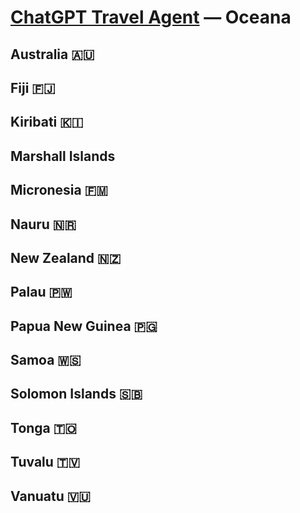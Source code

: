 # [ChatGPT Travel Agent](https://chat.openai.com/) — Oceana 
## Australia 🇦🇺 
## Fiji 🇫🇯 
## Kiribati 🇰🇮 
## Marshall Islands
## Micronesia 🇫🇲 
## Nauru 🇳🇷 
## New Zealand 🇳🇿 
## Palau 🇵🇼 
## Papua New Guinea 🇵🇬
## Samoa 🇼🇸 
## Solomon Islands 🇸🇧 
## Tonga 🇹🇴 
## Tuvalu 🇹🇻 
## Vanuatu 🇻🇺 
